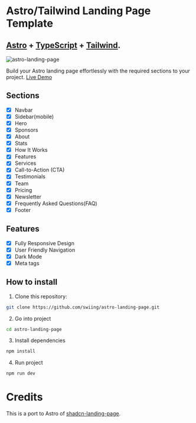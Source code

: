 # Astro/Tailwind Landing Page Template

## <a href="https://astro.build/" target="_blank">Astro</a> + <a href="https://www.typescriptlang.org/" target="_blank">TypeScript</a> + <a href="https://tailwindcss.com/" target="_blank">Tailwind</a>.

![astro-landing-page](https://github.com/leoMirandaa/shadcn-landing-page/assets/61714687/3ba7b51f-9589-4541-800a-5ab7cecad1b5)

Build your Astro landing page effortlessly with the required sections to your project. <a href="https://astro-landing-page-phi.vercel.app/" target="_blank">Live Demo</a>

## Sections

- [x] Navbar
- [x] Sidebar(mobile)
- [x] Hero
- [x] Sponsors
- [x] About
- [x] Stats
- [x] How It Works
- [x] Features
- [x] Services
- [x] Call-to-Action (CTA)
- [x] Testimonials
- [x] Team
- [x] Pricing
- [x] Newsletter
- [x] Frequently Asked Questions(FAQ)
- [x] Footer

## Features

- [x] Fully Responsive Design
- [x] User Friendly Navigation
- [x] Dark Mode
- [x] Meta tags

## How to install

1. Clone this repository:

```bash
git clone https://github.com/swiing/astro-landing-page.git
```

2. Go into project

```bash
cd astro-landing-page
```

3. Install dependencies

```bash
npm install
```

4. Run project

```bash
npm run dev
```

# Credits

This is a port to Astro of [shadcn-landing-page](https://github.com/leoMirandaa/shadcn-landing-page).
